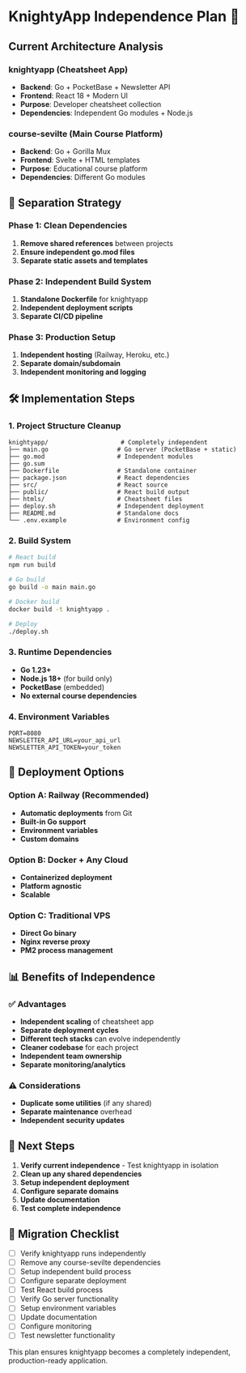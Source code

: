 # KnightyApp Independence Plan 🚀

## Current Architecture Analysis

### knightyapp (Cheatsheet App)
- **Backend**: Go + PocketBase + Newsletter API
- **Frontend**: React 18 + Modern UI
- **Purpose**: Developer cheatsheet collection
- **Dependencies**: Independent Go modules + Node.js

### course-sevilte (Main Course Platform) 
- **Backend**: Go + Gorilla Mux
- **Frontend**: Svelte + HTML templates
- **Purpose**: Educational course platform
- **Dependencies**: Different Go modules

## 🎯 Separation Strategy

### Phase 1: Clean Dependencies
1. **Remove shared references** between projects
2. **Ensure independent go.mod files**
3. **Separate static assets and templates**

### Phase 2: Independent Build System
1. **Standalone Dockerfile** for knightyapp
2. **Independent deployment scripts**
3. **Separate CI/CD pipeline**

### Phase 3: Production Setup
1. **Independent hosting** (Railway, Heroku, etc.)
2. **Separate domain/subdomain**
3. **Independent monitoring and logging**

## 🛠️ Implementation Steps

### 1. Project Structure Cleanup
```
knightyapp/                    # Completely independent
├── main.go                   # Go server (PocketBase + static)
├── go.mod                    # Independent modules
├── go.sum                    
├── Dockerfile                # Standalone container
├── package.json              # React dependencies
├── src/                      # React source
├── public/                   # React build output
├── htmls/                    # Cheatsheet files
├── deploy.sh                 # Independent deployment
├── README.md                 # Standalone docs
└── .env.example              # Environment config
```

### 2. Build System
```bash
# React build
npm run build

# Go build
go build -o main main.go

# Docker build
docker build -t knightyapp .

# Deploy
./deploy.sh
```

### 3. Runtime Dependencies
- **Go 1.23+**
- **Node.js 18+** (for build only)
- **PocketBase** (embedded)
- **No external course dependencies**

### 4. Environment Variables
```env
PORT=8080
NEWSLETTER_API_URL=your_api_url
NEWSLETTER_API_TOKEN=your_token
```

## 🚀 Deployment Options

### Option A: Railway (Recommended)
- **Automatic deployments** from Git
- **Built-in Go support**
- **Environment variables**
- **Custom domains**

### Option B: Docker + Any Cloud
- **Containerized deployment**
- **Platform agnostic**
- **Scalable**

### Option C: Traditional VPS
- **Direct Go binary**
- **Nginx reverse proxy**
- **PM2 process management**

## 📊 Benefits of Independence

### ✅ Advantages
- **Independent scaling** of cheatsheet app
- **Separate deployment cycles**
- **Different tech stacks** can evolve independently
- **Cleaner codebase** for each project
- **Independent team ownership**
- **Separate monitoring/analytics**

### ⚠️ Considerations
- **Duplicate some utilities** (if any shared)
- **Separate maintenance** overhead
- **Independent security updates**

## 🎯 Next Steps

1. **Verify current independence** - Test knightyapp in isolation
2. **Clean up any shared dependencies**
3. **Setup independent deployment**
4. **Configure separate domains**
5. **Update documentation**
6. **Test complete independence**

## 🔧 Migration Checklist

- [ ] Verify knightyapp runs independently
- [ ] Remove any course-sevilte dependencies  
- [ ] Setup independent build process
- [ ] Configure separate deployment
- [ ] Test React build process
- [ ] Verify Go server functionality
- [ ] Setup environment variables
- [ ] Update documentation
- [ ] Configure monitoring
- [ ] Test newsletter functionality

This plan ensures knightyapp becomes a completely independent, production-ready application.

